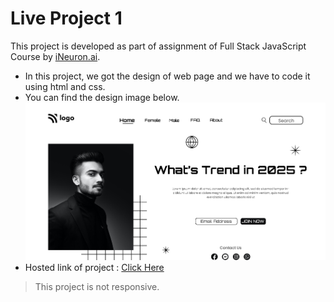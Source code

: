 
# Live Project 1

This project is developed as part of assignment of Full Stack JavaScript Course by [iNeuron.ai](https://ineuron.ai/).

- In this project, we got the design of web page and we have to code it using html and css.
- You can find the design image below.
![project snap](./assets/thumbnail.png)
- Hosted link of project : [Click Here](https://diliprathodrd.github.io/live-project-1/)
> This project is not responsive.